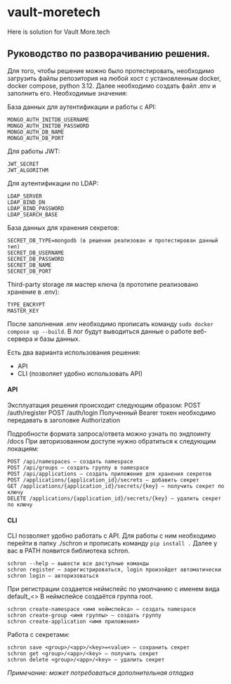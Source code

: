 # vault-moretech
Here is solution for Vault More.tech

## Руководство по разворачиванию решения.

Для того, чтобы решение можно было протестировать, необходимо загрузить файлы репозитория на любой хост с установленным docker, docker compose, python 3.12. 
Далее необходимо создать файл .env и заполнить его. Необходимые значения:

База данных для аутентификации и работы с API:
```
MONGO_AUTH_INITDB_USERNAME
MONGO_AUTH_INITDB_PASSWORD
MONGO_AUTH_DB_NAME
MONGO_AUTH_DB_PORT
```

Для работы JWT:
```
JWT_SECRET
JWT_ALGORITHM
```

Для аутентификации по LDAP:
```
LDAP_SERVER
LDAP_BIND_DN
LDAP_BIND_PASSWORD
LDAP_SEARCH_BASE
```

База данных для хранения секретов:
```
SECRET_DB_TYPE=mongodb (в решении реализован и протестирован данный тип)
SECRET_DB_USERNAME
SECRET_DB_PASSWORD
SECRET_DB_NAME
SECRET_DB_PORT
```

Third-party storage ля мастер ключа (в прототипе реализовано хранение в .env):
```
TYPE_ENCRYPT
MASTER_KEY
```

После заполнения .env необходимо прописать команду `sudo docker compose up --build`.
В лог будут выводиться данные о работе веб-сервера и базы данных.

Есть два варианта использования решения:
- API 
- CLI (позволяет удобно использовать API)

#### API

Эксплуатация решения происходит следующим образом:
POST /auth/register 
POST /auth/login
Полученный Bearer токен необходимо передавать в заголовке Authorization

Подробности формата запроса/ответа можно узнать по эндпоинту /docs
При авторизованном доступе нужно обратиться к следующим локациям:
```
POST /api/namespaces — создать namespace
POST /api/groups — создать группу в namespace
POST /api/applications — создать приложение для хранения секретов
POST /applications/{application_id}/secrets — добавить секрет
GET /applications/{application_id}/secrets/{key} — получить секрет по ключу
DELETE /applications/{application_id}/secrets/{key} — удалить секрет по ключу
```

#### CLI

CLI позволяет удобно работать с API. 
Для работы с ним необходимо перейти в папку ./schron и прописать команду `pip install .`
Далее у вас в PATH появится библиотека schron.

```
schron --help — вывести все доступные команды
schron register — зарегистрироваться, login произойдет автоматически
schron login — авторизоваться
```
При регистрации создается неймспейс по умолчанию с именем вида default_<>
В неймспейсе создаётся группа root.

```
schron create-namespace <имя неймспейса> — создать namespace
schron create-group <имя группы> — создать группу
schron create-application <имя приложения>
```
Работа с секретами:
```
schron save <group>/<app>/<key>=<value> — сохранить секрет
schron get <group>/<app>/<key> — получить секрет
schron delete <group>/<app>/<key> — удалить секрет
```

*Примечание: может потребоваться дополнительная отладка*
